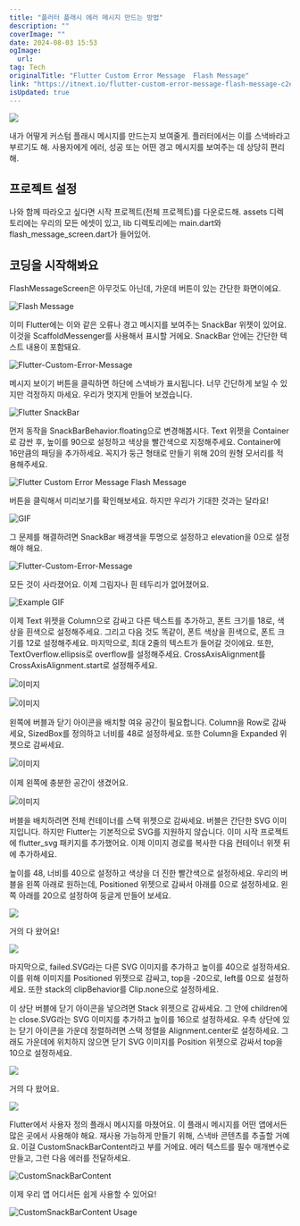 ```yaml
---
title: "플러터 플래시 에러 메시지 만드는 방법"
description: ""
coverImage: ""
date: 2024-08-03 15:53
ogImage: 
  url: 
tag: Tech
originalTitle: "Flutter Custom Error Message  Flash Message"
link: "https://itnext.io/flutter-custom-error-message-flash-message-c2ea430c595"
isUpdated: true
---
```






<img src="/assets/img/Flutter-Custom-Error-Message-—-Flash-Message_0.png" />

내가 어떻게 커스텀 플래시 메시지를 만드는지 보여줄게. 플러터에서는 이를 스낵바라고 부르기도 해. 사용자에게 에러, 성공 또는 어떤 경고 메시지를 보여주는 데 상당히 편리해.

## 프로젝트 설정

나와 함께 따라오고 싶다면 시작 프로젝트(전체 프로젝트)를 다운로드해. assets 디렉토리에는 우리의 모든 에셋이 있고, lib 디렉토리에는 main.dart와 flash_message_screen.dart가 들어있어.

<div class="content-ad"></div>

## 코딩을 시작해봐요

FlashMessageScreen은 아무것도 아닌데, 가운데 버튼이 있는 간단한 화면이에요.

![Flash Message](/assets/img/Flutter-Custom-Error-Message-—-Flash-Message_1.png)

이미 Flutter에는 이와 같은 오류나 경고 메시지를 보여주는 SnackBar 위젯이 있어요. 이것을 ScaffoldMessenger를 사용해서 표시할 거에요. SnackBar 안에는 간단한 텍스트 내용이 포함돼요.

<div class="content-ad"></div>

![Flutter-Custom-Error-Message](/assets/img/Flutter-Custom-Error-Message-—-Flash-Message_2.png)

메시지 보이기 버튼을 클릭하면 하단에 스낵바가 표시됩니다. 너무 간단하게 보일 수 있지만 걱정하지 마세요. 우리가 멋지게 만들어 보겠습니다.

![Flutter SnackBar](https://miro.medium.com/v2/resize:fit:1400/1*dPSkMJa3QyaSjA7LaB9g3w.gif)

먼저 동작을 SnackBarBehavior.floating으로 변경해봅시다. Text 위젯을 Container로 감싼 후, 높이를 90으로 설정하고 색상을 빨간색으로 지정해주세요. Container에 16만큼의 패딩을 추가하세요. 꼭지가 둥근 형태로 만들기 위해 20의 원형 모서리를 적용해주세요.

<div class="content-ad"></div>

![Flutter Custom Error Message Flash Message](/assets/img/Flutter-Custom-Error-Message-—-Flash-Message_4.png)

버튼을 클릭해서 미리보기를 확인해보세요. 하지만 우리가 기대한 것과는 달라요!

![GIF](https://miro.medium.com/v2/resize:fit:1400/1*4kMprG4ubecV3uB90CmKNg.gif)

그 문제를 해결하려면 SnackBar 배경색을 투명으로 설정하고 elevation을 0으로 설정해야 해요.

<div class="content-ad"></div>

![Flutter-Custom-Error-Message](/assets/img/Flutter-Custom-Error-Message-—-Flash-Message_6.png)

모든 것이 사라졌어요. 이제 그림자나 흰 테두리가 없어졌어요.

![Example GIF](https://miro.medium.com/v2/resize:fit:1400/1*g9lwMCF66DLU6A5GTUJ7ag.gif)

이제 Text 위젯을 Column으로 감싸고 다른 텍스트를 추가하고, 폰트 크기를 18로, 색상을 흰색으로 설정해주세요. 그리고 다음 것도 똑같이, 폰트 색상을 흰색으로, 폰트 크기를 12로 설정해주세요. 마지막으로, 최대 2줄의 텍스트가 들어갈 것이에요. 또한, TextOverflow.ellipsis로 overflow를 설정해주세요. CrossAxisAlignment를 CrossAxisAlignment.start로 설정해주세요.

<div class="content-ad"></div>

![이미지](/assets/img/Flutter-Custom-Error-Message-—-Flash-Message_8.png)

![이미지](https://miro.medium.com/v2/resize:fit:1400/1*W0IgbvGpUxQuOrToM-AACw.gif)

왼쪽에 버블과 닫기 아이콘을 배치할 여유 공간이 필요합니다. Column을 Row로 감싸세요, SizedBox를 정의하고 너비를 48로 설정하세요. 또한 Column을 Expanded 위젯으로 감싸세요.

![이미지](/assets/img/Flutter-Custom-Error-Message-—-Flash-Message_10.png)

<div class="content-ad"></div>

이제 왼쪽에 충분한 공간이 생겼어요.

![이미지](https://miro.medium.com/v2/resize:fit:1400/1*xKFx7vhCb0Dox8bHdSrHpw.gif)

버블을 배치하려면 전체 컨테이너를 스택 위젯으로 감싸세요. 버블은 간단한 SVG 이미지입니다. 하지만 Flutter는 기본적으로 SVG를 지원하지 않습니다. 이미 시작 프로젝트에 flutter_svg 패키지를 추가했어요. 이제 이미지 경로를 복사한 다음 컨테이너 위젯 뒤에 추가하세요.

높이를 48, 너비를 40으로 설정하고 색상을 더 진한 빨간색으로 설정하세요. 우리의 버블을 왼쪽 아래로 원하는데, Positioned 위젯으로 감싸서 아래를 0으로 설정하세요. 왼쪽 아래를 20으로 설정하여 둥글게 만들어 보세요.

<div class="content-ad"></div>

<img src="/assets/img/Flutter-Custom-Error-Message-—-Flash-Message_12.png" />

거의 다 왔어요!

<img src="https://miro.medium.com/v2/resize:fit:1400/1*jUlXWLKz5NVr5MzMZ8g4Jg.gif" />

마지막으로, failed.SVG라는 다른 SVG 이미지를 추가하고 높이를 40으로 설정하세요. 이를 위해 이미지를 Positioned 위젯으로 감싸고, top을 -20으로, left를 0으로 설정하세요. 또한 stack의 clipBehavior를 Clip.none으로 설정하세요.

<div class="content-ad"></div>

이 상단 버블에 닫기 아이콘을 넣으려면 Stack 위젯으로 감싸세요. 그 안에 children에는 close.SVG라는 SVG 이미지를 추가하고 높이를 16으로 설정하세요. 우측 상단에 있는 닫기 아이콘을 가운데 정렬하려면 스택 정렬을 Alignment.center로 설정하세요. 그래도 가운데에 위치하지 않으면 닫기 SVG 이미지를 Position 위젯으로 감싸서 top을 10으로 설정하세요.

<img src="/assets/img/Flutter-Custom-Error-Message-—-Flash-Message_14.png" />

거의 다 왔어요.

<img src="https://miro.medium.com/v2/resize:fit:1400/1*9cuRE5sYHhaZr9p9EOTOoQ.gif" />

<div class="content-ad"></div>

Flutter에서 사용자 정의 플래시 메시지를 마쳤어요. 이 플래시 메시지를 어떤 앱에서든 많은 곳에서 사용해야 해요. 재사용 가능하게 만들기 위해, 스낵바 콘텐츠를 추출할 거예요. 이걸 CustomSnackBarContent라고 부를 거에요. 에러 텍스트를 필수 매개변수로 만들고, 그런 다음 에러를 전달하세요.

![CustomSnackBarContent](/assets/img/Flutter-Custom-Error-Message-—-Flash-Message_16.png)

이제 우리 앱 어디서든 쉽게 사용할 수 있어요!

![CustomSnackBarContent Usage](/assets/img/Flutter-Custom-Error-Message-—-Flash-Message_17.png)

<div class="content-ad"></div>
